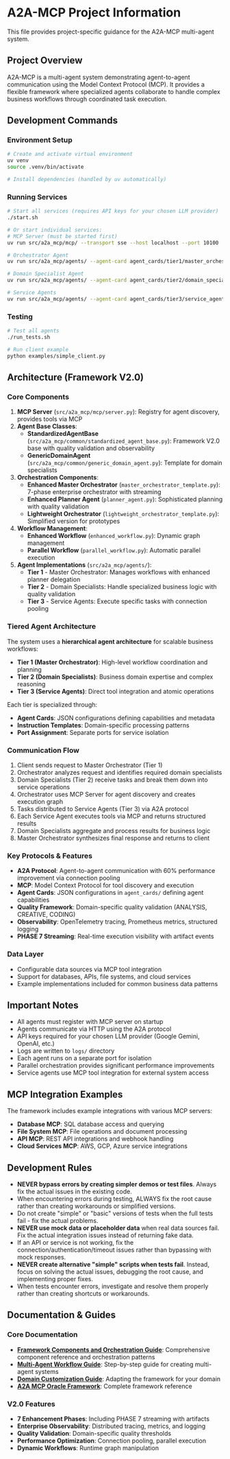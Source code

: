 # A2A-MCP Project Information

This file provides project-specific guidance for the A2A-MCP multi-agent system.

## Project Overview

A2A-MCP is a multi-agent system demonstrating agent-to-agent communication using the Model Context Protocol (MCP). It provides a flexible framework where specialized agents collaborate to handle complex business workflows through coordinated task execution.

## Development Commands

### Environment Setup
```bash
# Create and activate virtual environment
uv venv
source .venv/bin/activate

# Install dependencies (handled by uv automatically)
```

### Running Services
```bash
# Start all services (requires API keys for your chosen LLM provider)
./start.sh

# Or start individual services:
# MCP Server (must be started first)
uv run src/a2a_mcp/mcp/ --transport sse --host localhost --port 10100

# Orchestrator Agent
uv run src/a2a_mcp/agents/ --agent-card agent_cards/tier1/master_orchestrator.json --port 10001

# Domain Specialist Agent  
uv run src/a2a_mcp/agents/ --agent-card agent_cards/tier2/domain_specialist.json --port 10002

# Service Agents
uv run src/a2a_mcp/agents/ --agent-card agent_cards/tier3/service_agent.json --port 10003
```

### Testing
```bash
# Test all agents
./run_tests.sh

# Run client example
python examples/simple_client.py
```

## Architecture (Framework V2.0)

### Core Components
1. **MCP Server** (`src/a2a_mcp/mcp/server.py`): Registry for agent discovery, provides tools via MCP
2. **Agent Base Classes**:
   - **StandardizedAgentBase** (`src/a2a_mcp/common/standardized_agent_base.py`): Framework V2.0 base with quality validation and observability
   - **GenericDomainAgent** (`src/a2a_mcp/common/generic_domain_agent.py`): Template for domain specialists
3. **Orchestration Components**:
   - **Enhanced Master Orchestrator** (`master_orchestrator_template.py`): 7-phase enterprise orchestrator with streaming
   - **Enhanced Planner Agent** (`planner_agent.py`): Sophisticated planning with quality validation
   - **Lightweight Orchestrator** (`lightweight_orchestrator_template.py`): Simplified version for prototypes
4. **Workflow Management**:
   - **Enhanced Workflow** (`enhanced_workflow.py`): Dynamic graph management
   - **Parallel Workflow** (`parallel_workflow.py`): Automatic parallel execution
5. **Agent Implementations** (`src/a2a_mcp/agents/`):
   - **Tier 1** - Master Orchestrator: Manages workflows with enhanced planner delegation
   - **Tier 2** - Domain Specialists: Handle specialized business logic with quality validation
   - **Tier 3** - Service Agents: Execute specific tasks with connection pooling

### Tiered Agent Architecture
The system uses a **hierarchical agent architecture** for scalable business workflows:
- **Tier 1 (Master Orchestrator)**: High-level workflow coordination and planning
- **Tier 2 (Domain Specialists)**: Business domain expertise and complex reasoning  
- **Tier 3 (Service Agents)**: Direct tool integration and atomic operations

Each tier is specialized through:
- **Agent Cards**: JSON configurations defining capabilities and metadata
- **Instruction Templates**: Domain-specific processing patterns
- **Port Assignment**: Separate ports for service isolation

### Communication Flow
1. Client sends request to Master Orchestrator (Tier 1)
2. Orchestrator analyzes request and identifies required domain specialists
3. Domain Specialists (Tier 2) receive tasks and break them down into service operations
4. Orchestrator uses MCP Server for agent discovery and creates execution graph
5. Tasks distributed to Service Agents (Tier 3) via A2A protocol
6. Each Service Agent executes tools via MCP and returns structured results
7. Domain Specialists aggregate and process results for business logic
8. Master Orchestrator synthesizes final response and returns to client

### Key Protocols & Features
- **A2A Protocol**: Agent-to-agent communication with 60% performance improvement via connection pooling
- **MCP**: Model Context Protocol for tool discovery and execution
- **Agent Cards**: JSON configurations in `agent_cards/` defining agent capabilities
- **Quality Framework**: Domain-specific quality validation (ANALYSIS, CREATIVE, CODING)
- **Observability**: OpenTelemetry tracing, Prometheus metrics, structured logging
- **PHASE 7 Streaming**: Real-time execution visibility with artifact events

### Data Layer
- Configurable data sources via MCP tool integration
- Support for databases, APIs, file systems, and cloud services
- Example implementations included for common business data patterns

## Important Notes
- All agents must register with MCP server on startup
- Agents communicate via HTTP using the A2A protocol
- API keys required for your chosen LLM provider (Google Gemini, OpenAI, etc.)
- Logs are written to `logs/` directory
- Each agent runs on a separate port for isolation
- Parallel orchestration provides significant performance improvements
- Service agents use MCP tool integration for external system access

## MCP Integration Examples
The framework includes example integrations with various MCP servers:
- **Database MCP**: SQL database access and querying
- **File System MCP**: File operations and document processing
- **API MCP**: REST API integrations and webhook handling
- **Cloud Services MCP**: AWS, GCP, Azure service integrations

## Development Rules
- **NEVER bypass errors by creating simpler demos or test files**. Always fix the actual issues in the existing code.
- When encountering errors during testing, ALWAYS fix the root cause rather than creating workarounds or simplified versions.
- Do not create "simple" or "basic" versions of tests when the full tests fail - fix the actual problems.
- **NEVER use mock data or placeholder data** when real data sources fail. Fix the actual integration issues instead of returning fake data.
- If an API or service is not working, fix the connection/authentication/timeout issues rather than bypassing with mock responses.
- **NEVER create alternative "simple" scripts when tests fail**. Instead, focus on solving the actual issues, debugging the root cause, and implementing proper fixes.
- When tests encounter errors, investigate and resolve them properly rather than creating shortcuts or workarounds.

## Documentation & Guides

### Core Documentation
- **[Framework Components and Orchestration Guide](docs/FRAMEWORK_COMPONENTS_AND_ORCHESTRATION_GUIDE.md)**: Comprehensive component reference and orchestration patterns
- **[Multi-Agent Workflow Guide](docs/MULTI_AGENT_WORKFLOW_GUIDE.md)**: Step-by-step guide for creating multi-agent systems
- **[Domain Customization Guide](docs/DOMAIN_CUSTOMIZATION_GUIDE.md)**: Adapting the framework for your domain
- **[A2A MCP Oracle Framework](docs/A2A_MCP_ORACLE_FRAMEWORK.md)**: Complete framework reference

### V2.0 Features
- **7 Enhancement Phases**: Including PHASE 7 streaming with artifacts
- **Enterprise Observability**: Distributed tracing, metrics, and logging
- **Quality Validation**: Domain-specific quality thresholds
- **Performance Optimization**: Connection pooling, parallel execution
- **Dynamic Workflows**: Runtime graph manipulation